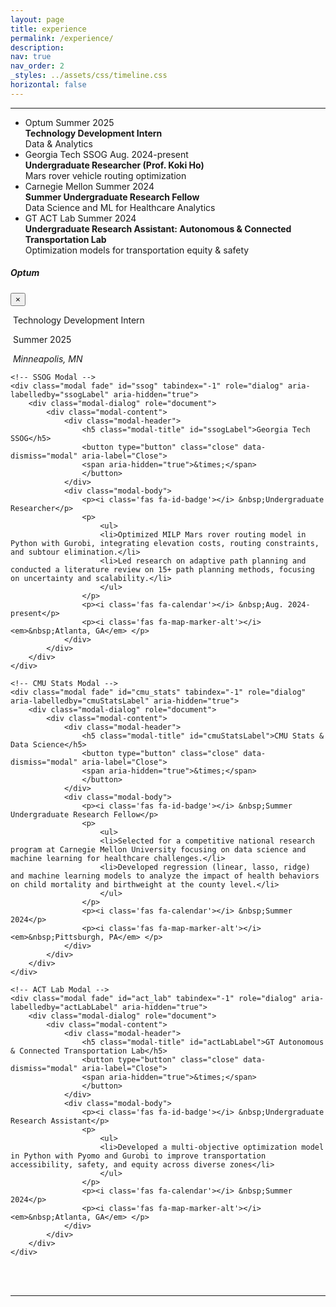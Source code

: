 ```yaml
---
layout: page
title: experience
permalink: /experience/
description:
nav: true
nav_order: 2
_styles: ../assets/css/timeline.css
horizontal: false
---
```

<link rel="stylesheet" href="../assets/css/timeline.css">
<link rel="stylesheet" href="https://stackpath.bootstrapcdn.com/bootstrap/4.5.2/css/bootstrap.min.css">
<link rel="stylesheet" href="https://cdnjs.cloudflare.com/ajax/libs/font-awesome/5.15.1/css/all.min.css">

<body>
<hr>
<ul class="timeline">

<li>
    <div class="direction-l" data-toggle="modal" data-target="#optum">
        <div class="flag-wrapper">
            <span class="flag">Optum</span>
            <span class="time-wrapper"><span class="time">Summer 2025</span></span>
        </div>
        <div class="desc">
            <b>Technology Development Intern</b> <br>
            Data & Analytics <br>
        </div>
    </div>
</li>



<li>
    <div class="direction-r" data-toggle="modal" data-target="#ssog">
        <div class="flag-wrapper">
            <span class="flag">Georgia Tech SSOG</span>
            <span class="time-wrapper"><span class="time">Aug. 2024-present</span></span>
        </div>
        <div class="desc">
            <b>Undergraduate Researcher (Prof. Koki Ho)</b> <br>
            Mars rover vehicle routing optimization <br>
        </div>
    </div>
</li>

<li>
    <div class="direction-l" data-toggle="modal" data-target="#cmu">
        <div class="flag-wrapper">
            <span class="flag">Carnegie Mellon</span>
            <span class="time-wrapper"><span class="time">Summer 2024</span></span>
        </div>
        <div class="desc">
            <b>Summer Undergraduate Research Fellow</b> <br>
            Data Science and ML for Healthcare Analytics <br>
        </div>
    </div>
</li>


<li>
    <div class="direction-r" data-toggle="modal" data-target="#act_lab">
        <div class="flag-wrapper">
            <span class="flag">GT ACT Lab</span>
            <span class="time-wrapper"><span class="time">Summer 2024</span></span>
        </div>
        <div class="desc">
            <b>Undergraduate Research Assistant: Autonomous & Connected Transportation Lab</b> <br>
            Optimization models for transportation equity & safety <br>
        </div>
    </div>
</li>

</ul>

<!-- All modals -->
<div>
    <!-- Optum Modal -->
    <div class="modal fade" id="optum" tabindex="-1" role="dialog" aria-labelledby="optumLabel" aria-hidden="true">
        <div class="modal-dialog" role="document">
            <div class="modal-content">
                <div class="modal-header">
                    <h5 class="modal-title" id="optumLabel">Optum</h5>
                    <button type="button" class="close" data-dismiss="modal" aria-label="Close">
                    <span aria-hidden="true">&times;</span>
                    </button>
                </div>
                <div class="modal-body">
                    <p><i class='fas fa-id-badge'></i> &nbsp;Technology Development Intern</p>
                    <p><i class='fas fa-calendar'></i> &nbsp;Summer 2025</p>
                    <p><i class='fas fa-map-marker-alt'></i> <em>&nbsp;Minneapolis, MN</em> </p>
                </div>
            </div>
        </div>
    </div>

    <!-- SSOG Modal -->
    <div class="modal fade" id="ssog" tabindex="-1" role="dialog" aria-labelledby="ssogLabel" aria-hidden="true">
        <div class="modal-dialog" role="document">
            <div class="modal-content">
                <div class="modal-header">
                    <h5 class="modal-title" id="ssogLabel">Georgia Tech SSOG</h5>
                    <button type="button" class="close" data-dismiss="modal" aria-label="Close">
                    <span aria-hidden="true">&times;</span>
                    </button>
                </div>
                <div class="modal-body">
                    <p><i class='fas fa-id-badge'></i> &nbsp;Undergraduate Researcher</p>
                    <p>
                        <ul>
                        <li>Optimized MILP Mars rover routing model in Python with Gurobi, integrating elevation costs, routing constraints, and subtour elimination.</li>
                        <li>Led research on adaptive path planning and conducted a literature review on 15+ path planning methods, focusing on uncertainty and scalability.</li>
                        </ul>
                    </p>
                    <p><i class='fas fa-calendar'></i> &nbsp;Aug. 2024-present</p>
                    <p><i class='fas fa-map-marker-alt'></i> <em>&nbsp;Atlanta, GA</em> </p>
                </div>
            </div>
        </div>
    </div>

    <!-- CMU Stats Modal -->
    <div class="modal fade" id="cmu_stats" tabindex="-1" role="dialog" aria-labelledby="cmuStatsLabel" aria-hidden="true">
        <div class="modal-dialog" role="document">
            <div class="modal-content">
                <div class="modal-header">
                    <h5 class="modal-title" id="cmuStatsLabel">CMU Stats & Data Science</h5>
                    <button type="button" class="close" data-dismiss="modal" aria-label="Close">
                    <span aria-hidden="true">&times;</span>
                    </button>
                </div>
                <div class="modal-body">
                    <p><i class='fas fa-id-badge'></i> &nbsp;Summer Undergraduate Research Fellow</p>
                    <p>
                        <ul>
                        <li>Selected for a competitive national research program at Carnegie Mellon University focusing on data science and machine learning for healthcare challenges.</li>
                        <li>Developed regression (linear, lasso, ridge) and machine learning models to analyze the impact of health behaviors on child mortality and birthweight at the county level.</li>
                        </ul>
                    </p>
                    <p><i class='fas fa-calendar'></i> &nbsp;Summer 2024</p>
                    <p><i class='fas fa-map-marker-alt'></i> <em>&nbsp;Pittsburgh, PA</em> </p>
                </div>
            </div>
        </div>
    </div>

    <!-- ACT Lab Modal -->
    <div class="modal fade" id="act_lab" tabindex="-1" role="dialog" aria-labelledby="actLabLabel" aria-hidden="true">
        <div class="modal-dialog" role="document">
            <div class="modal-content">
                <div class="modal-header">
                    <h5 class="modal-title" id="actLabLabel">GT Autonomous & Connected Transportation Lab</h5>
                    <button type="button" class="close" data-dismiss="modal" aria-label="Close">
                    <span aria-hidden="true">&times;</span>
                    </button>
                </div>
                <div class="modal-body">
                    <p><i class='fas fa-id-badge'></i> &nbsp;Undergraduate Research Assistant</p>
                    <p>
                        <ul>
                        <li>Developed a multi-objective optimization model in Python with Pyomo and Gurobi to improve transportation accessibility, safety, and equity across diverse zones</li>
                        </ul>
                    </p>
                    <p><i class='fas fa-calendar'></i> &nbsp;Summer 2024</p>
                    <p><i class='fas fa-map-marker-alt'></i> <em>&nbsp;Atlanta, GA</em> </p>
                </div>
            </div>
        </div>
    </div>
</div>

<br>
<br>
<hr>
<br>
<br>
<script src="https://code.jquery.com/jquery-3.5.1.slim.min.js"></script>
<script src="https://cdn.jsdelivr.net/npm/@popperjs/core@2.5.3/dist/umd/popper.min.js"></script>
<script src="https://stackpath.bootstrapcdn.com/bootstrap/4.5.2/js/bootstrap.min.js"></script>
</body>